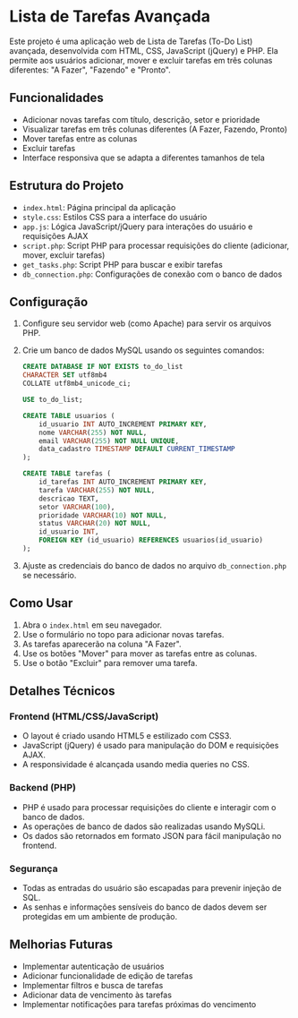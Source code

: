 # Lista de Tarefas Avançada

Este projeto é uma aplicação web de Lista de Tarefas (To-Do List) avançada, desenvolvida com HTML, CSS, JavaScript (jQuery) e PHP. Ela permite aos usuários adicionar, mover e excluir tarefas em três colunas diferentes: "A Fazer", "Fazendo" e "Pronto".

## Funcionalidades

- Adicionar novas tarefas com título, descrição, setor e prioridade
- Visualizar tarefas em três colunas diferentes (A Fazer, Fazendo, Pronto)
- Mover tarefas entre as colunas
- Excluir tarefas
- Interface responsiva que se adapta a diferentes tamanhos de tela

## Estrutura do Projeto

- `index.html`: Página principal da aplicação
- `style.css`: Estilos CSS para a interface do usuário
- `app.js`: Lógica JavaScript/jQuery para interações do usuário e requisições AJAX
- `script.php`: Script PHP para processar requisições do cliente (adicionar, mover, excluir tarefas)
- `get_tasks.php`: Script PHP para buscar e exibir tarefas
- `db_connection.php`: Configurações de conexão com o banco de dados

## Configuração

1. Configure seu servidor web (como Apache) para servir os arquivos PHP.
2. Crie um banco de dados MySQL usando os seguintes comandos:

   ```sql
   CREATE DATABASE IF NOT EXISTS to_do_list
   CHARACTER SET utf8mb4
   COLLATE utf8mb4_unicode_ci;

   USE to_do_list;

   CREATE TABLE usuarios (
       id_usuario INT AUTO_INCREMENT PRIMARY KEY,
       nome VARCHAR(255) NOT NULL,
       email VARCHAR(255) NOT NULL UNIQUE,
       data_cadastro TIMESTAMP DEFAULT CURRENT_TIMESTAMP
   );

   CREATE TABLE tarefas (
       id_tarefas INT AUTO_INCREMENT PRIMARY KEY,
       tarefa VARCHAR(255) NOT NULL,
       descricao TEXT,
       setor VARCHAR(100),
       prioridade VARCHAR(10) NOT NULL,
       status VARCHAR(20) NOT NULL,
       id_usuario INT,
       FOREIGN KEY (id_usuario) REFERENCES usuarios(id_usuario)
   );
   ```

3. Ajuste as credenciais do banco de dados no arquivo `db_connection.php` se necessário.

## Como Usar

1. Abra o `index.html` em seu navegador.
2. Use o formulário no topo para adicionar novas tarefas.
3. As tarefas aparecerão na coluna "A Fazer".
4. Use os botões "Mover" para mover as tarefas entre as colunas.
5. Use o botão "Excluir" para remover uma tarefa.

## Detalhes Técnicos

### Frontend (HTML/CSS/JavaScript)

- O layout é criado usando HTML5 e estilizado com CSS3.
- JavaScript (jQuery) é usado para manipulação do DOM e requisições AJAX.
- A responsividade é alcançada usando media queries no CSS.

### Backend (PHP)

- PHP é usado para processar requisições do cliente e interagir com o banco de dados.
- As operações de banco de dados são realizadas usando MySQLi.
- Os dados são retornados em formato JSON para fácil manipulação no frontend.

### Segurança

- Todas as entradas do usuário são escapadas para prevenir injeção de SQL.
- As senhas e informações sensíveis do banco de dados devem ser protegidas em um ambiente de produção.

## Melhorias Futuras

- Implementar autenticação de usuários
- Adicionar funcionalidade de edição de tarefas
- Implementar filtros e busca de tarefas
- Adicionar data de vencimento às tarefas
- Implementar notificações para tarefas próximas do vencimento
